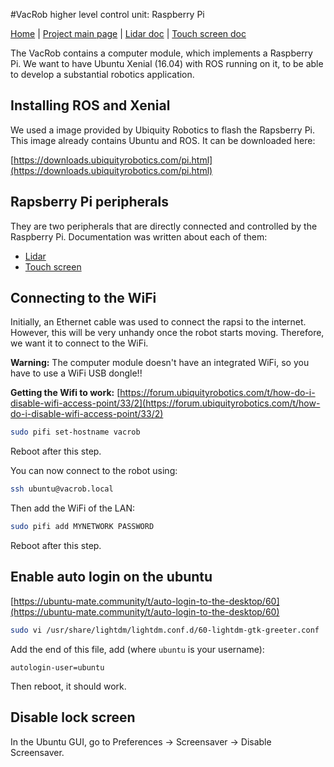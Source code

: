 #VacRob higher level control unit: Raspberry Pi

[Home](../../../README.md) | [Project main page](../../vacrob.md) | [Lidar doc](./lidar/lidar.md) | [Touch screen doc](./touchscreen/touchscreen.md)

The VacRob contains a computer module, which implements a Raspberry Pi. We want to have Ubuntu Xenial (16.04) with ROS running on it, to be able to develop a substantial robotics application.

## Installing ROS and Xenial

We used a image provided by Ubiquity Robotics to flash the Rapsberry Pi. This image already contains Ubuntu and ROS. It can be downloaded here:

[https://downloads.ubiquityrobotics.com/pi.html](https://downloads.ubiquityrobotics.com/pi.html)

## Rapsberry Pi peripherals

They are two peripherals that are directly connected and controlled by the Raspberry Pi. Documentation was written about each of them:

- [Lidar](./lidar/lidar.md)
- [Touch screen](./touchScreen/touchScreen.md)

## Connecting to the WiFi

Initially, an Ethernet cable was used to connect the rapsi to the internet. However, this will be very unhandy once the robot starts moving. Therefore, we want it to connect to the WiFi.

**Warning:** The computer module doesn't have an integrated WiFi, so you have to use a WiFi USB dongle!!

**Getting the Wifi to work:** [https://forum.ubiquityrobotics.com/t/how-do-i-disable-wifi-access-point/33/2](https://forum.ubiquityrobotics.com/t/how-do-i-disable-wifi-access-point/33/2)

```bash
sudo pifi set-hostname vacrob
```

Reboot after this step.

You can now connect to the robot using:

```bash
ssh ubuntu@vacrob.local
```

Then add the WiFi of the LAN:

```bash
sudo pifi add MYNETWORK PASSWORD
```

Reboot after this step.

## Enable auto login on the ubuntu

[https://ubuntu-mate.community/t/auto-login-to-the-desktop/60](https://ubuntu-mate.community/t/auto-login-to-the-desktop/60)

```bash
sudo vi /usr/share/lightdm/lightdm.conf.d/60-lightdm-gtk-greeter.conf
```

Add the end of this file, add (where `ubuntu` is your username):

```
autologin-user=ubuntu
```

Then reboot, it should work.

## Disable lock screen

In the Ubuntu GUI, go to Preferences -> Screensaver -> Disable Screensaver.
